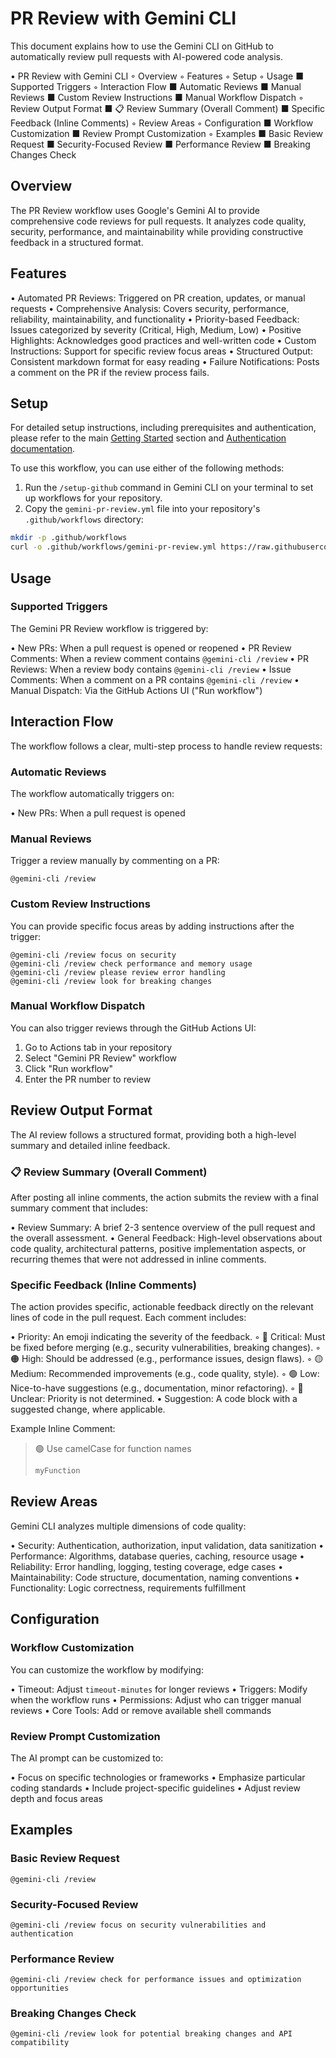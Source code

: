 # PR Review with Gemini CLI

This document explains how to use the Gemini CLI on GitHub to automatically
review pull requests with AI-powered code analysis.

• PR Review with Gemini CLI
  ◦ Overview
  ◦ Features
  ◦ Setup
  ◦ Usage
   ■ Supported Triggers
  ◦ Interaction Flow
   ■ Automatic Reviews
   ■ Manual Reviews
   ■ Custom Review Instructions
   ■ Manual Workflow Dispatch
  ◦ Review Output Format
   ■ 📋 Review Summary (Overall Comment)
   ■ Specific Feedback (Inline Comments)
  ◦ Review Areas
  ◦ Configuration
   ■ Workflow Customization
   ■ Review Prompt Customization
  ◦ Examples
   ■ Basic Review Request
   ■ Security-Focused Review
   ■ Performance Review
   ■ Breaking Changes Check

## Overview

The PR Review workflow uses Google's Gemini AI to provide comprehensive code
reviews for pull requests. It analyzes code quality, security, performance, and
maintainability while providing constructive feedback in a structured format.

## Features

• Automated PR Reviews: Triggered on PR creation, updates, or manual requests
• Comprehensive Analysis: Covers security, performance, reliability, maintainability, and functionality
• Priority-based Feedback: Issues categorized by severity (Critical, High, Medium, Low)
• Positive Highlights: Acknowledges good practices and well-written code
• Custom Instructions: Support for specific review focus areas
• Structured Output: Consistent markdown format for easy reading
• Failure Notifications: Posts a comment on the PR if the review process fails.

## Setup

For detailed setup instructions, including prerequisites and authentication,
please refer to the main [Getting Started](https://github.com/google-github-actions/run-gemini-cli/blob/772c5553bc16b99cf62f90e9b5212e574e8fd291/README.md#quick-start) section and [Authentication documentation](https://github.com/google-github-actions/run-gemini-cli/blob/772c5553bc16b99cf62f90e9b5212e574e8fd291/docs/authentication.md).

To use this workflow, you can use either of the following methods:

1. Run the `/setup-github` command in Gemini CLI on your terminal to set up workflows for your repository.
2. Copy the `gemini-pr-review.yml` file into your repository's `.github/workflows` directory:

```bash
mkdir -p .github/workflows
curl -o .github/workflows/gemini-pr-review.yml https://raw.githubusercontent.com/google-github-actions/run-gemini-cli/main/examples/workflows/pr-review/gemini-pr-review.yml
```

## Usage

### Supported Triggers

The Gemini PR Review workflow is triggered by:

• New PRs: When a pull request is opened or reopened
• PR Review Comments: When a review comment contains `@gemini-cli /review`
• PR Reviews: When a review body contains `@gemini-cli /review`
• Issue Comments: When a comment on a PR contains `@gemini-cli /review`
• Manual Dispatch: Via the GitHub Actions UI ("Run workflow")

## Interaction Flow

The workflow follows a clear, multi-step process to handle review requests:

### Automatic Reviews

The workflow automatically triggers on:

• New PRs: When a pull request is opened

### Manual Reviews

Trigger a review manually by commenting on a PR:

```
@gemini-cli /review
```

### Custom Review Instructions

You can provide specific focus areas by adding instructions after the trigger:

```
@gemini-cli /review focus on security
@gemini-cli /review check performance and memory usage  
@gemini-cli /review please review error handling
@gemini-cli /review look for breaking changes
```

### Manual Workflow Dispatch

You can also trigger reviews through the GitHub Actions UI:

1. Go to Actions tab in your repository
2. Select "Gemini PR Review" workflow
3. Click "Run workflow"
4. Enter the PR number to review

## Review Output Format

The AI review follows a structured format, providing both a high-level summary
and detailed inline feedback.

### 📋 Review Summary (Overall Comment)

After posting all inline comments, the action submits the review with a final
summary comment that includes:

• Review Summary: A brief 2-3 sentence overview of the pull request and the overall assessment.
• General Feedback: High-level observations about code quality, architectural patterns, positive
implementation aspects, or recurring themes that were not addressed in inline
comments.

### Specific Feedback (Inline Comments)

The action provides specific, actionable feedback directly on the relevant lines
of code in the pull request. Each comment includes:

• Priority: An emoji indicating the severity of the feedback.
  ◦ 🔴 Critical: Must be fixed before merging (e.g., security vulnerabilities, breaking
changes).
  ◦ 🟠 High: Should be addressed (e.g., performance issues, design flaws).
  ◦ 🟡 Medium: Recommended improvements (e.g., code quality, style).
  ◦ 🟢 Low: Nice-to-have suggestions (e.g., documentation, minor refactoring).
  ◦ 🔵 Unclear: Priority is not determined.
• Suggestion: A code block with a suggested change, where applicable.

Example Inline Comment:

> 🟢 Use camelCase for function names
> 
> ```javascript
> myFunction
> ```

## Review Areas

Gemini CLI analyzes multiple dimensions of code quality:

• Security: Authentication, authorization, input validation, data sanitization
• Performance: Algorithms, database queries, caching, resource usage
• Reliability: Error handling, logging, testing coverage, edge cases
• Maintainability: Code structure, documentation, naming conventions
• Functionality: Logic correctness, requirements fulfillment

## Configuration

### Workflow Customization

You can customize the workflow by modifying:

• Timeout: Adjust `timeout-minutes` for longer reviews
• Triggers: Modify when the workflow runs
• Permissions: Adjust who can trigger manual reviews
• Core Tools: Add or remove available shell commands

### Review Prompt Customization

The AI prompt can be customized to:

• Focus on specific technologies or frameworks
• Emphasize particular coding standards
• Include project-specific guidelines
• Adjust review depth and focus areas

## Examples

### Basic Review Request

```
@gemini-cli /review
```

### Security-Focused Review

```
@gemini-cli /review focus on security vulnerabilities and authentication
```

### Performance Review

```
@gemini-cli /review check for performance issues and optimization opportunities
```

### Breaking Changes Check

```
@gemini-cli /review look for potential breaking changes and API compatibility
```
